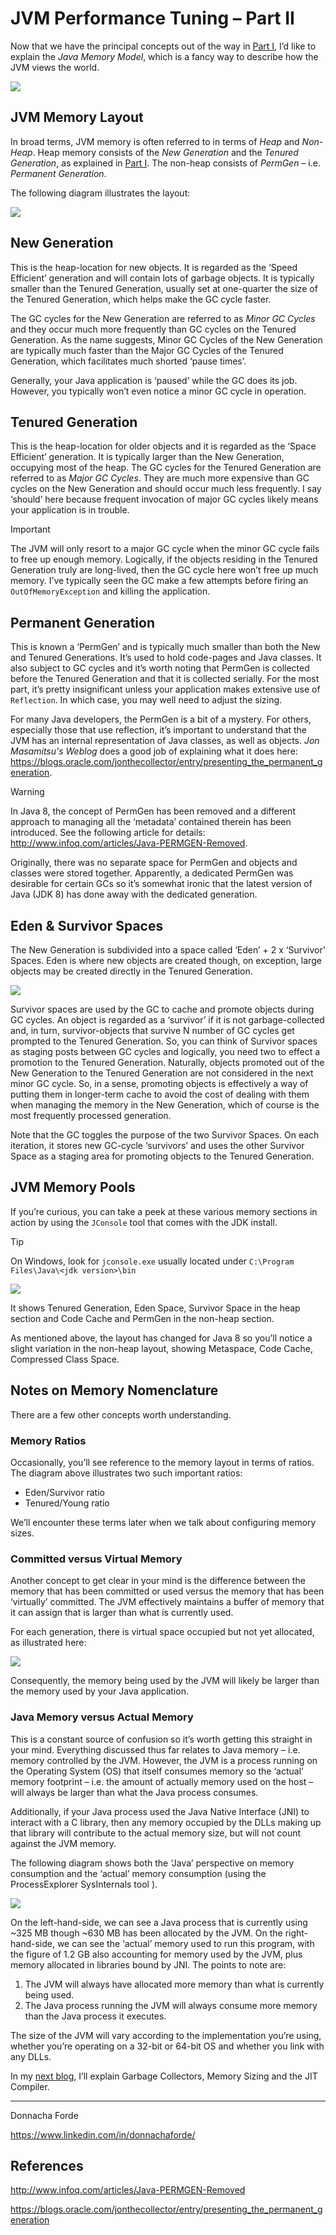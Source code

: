 # JVM Performance Tuning – Part II


Now that we have the principal concepts out of the way in [Part I](./java-performance-tuning-part-i-jvm-concepts.md), I’d like to explain the _Java Memory Model_, which is a fancy way to describe how the JVM views the world. 

![](./rcs/duke-learning-curve.png)


## JVM Memory Layout
In broad terms, JVM memory is often referred to in terms of _Heap_ and _Non-Heap_. Heap memory consists of the _New Generation_ and the _Tenured Generation_, as explained in [Part I](./java-performance-tuning-part-i-jvm-concepts.md). The non-heap consists of _PermGen_ – i.e. _Permanent Generation_.

The following diagram illustrates the layout: 

![](./rcs/java-memory-layout.png)


## New Generation
This is the heap-location for new objects. It is regarded as the ‘Speed Efficient’ generation and will contain lots of garbage objects. It is typically smaller than the Tenured Generation, usually set at one-quarter the size of the Tenured Generation, which helps make the GC cycle faster. 

The GC cycles for the New Generation are referred to as _Minor GC Cycles_ and they occur much more frequently than GC cycles on the Tenured Generation. As the name suggests, Minor GC Cycles of the New Generation are typically much faster than the Major GC Cycles of the Tenured Generation, which facilitates much shorted ‘pause times’. 

Generally, your Java application is ‘paused’ while the GC does its job. However, you typically won’t even notice a minor GC cycle in operation. 

## Tenured Generation
This is the heap-location for older objects and it is regarded as the ‘Space Efficient’ generation. It is typically larger than the New Generation, occupying most of the heap. 
The GC cycles for the Tenured Generation are referred to as _Major GC Cycles_. They are much more expensive than GC cycles on the New Generation and should occur much less frequently. I say ‘should’ here because frequent invocation of major GC cycles likely means your application is in trouble. 

> [!IMPORTANT]  
> The JVM will only resort to a major GC cycle when the minor GC cycle fails to free up enough memory. Logically, if the objects residing in the Tenured Generation truly are long-lived, then the GC cycle here won’t free up much memory. I’ve typically seen the GC make a few attempts before firing an `OutOfMemoryException` and killing the application. 

## Permanent Generation
This is known a ‘PermGen’ and is typically much smaller than both the New and Tenured Generations. It’s used to hold code-pages and Java classes. It also subject to GC cycles and it’s worth noting that PermGen is collected before the Tenured Generation and that it is collected serially. For the most part, it’s pretty insignificant unless your application makes extensive use of `Reflection`. In which case, you may well need to adjust the sizing. 

For many Java developers, the PermGen is a bit of a mystery. For others, especially those that use reflection, it’s important to understand that the JVM has an internal representation of Java classes, as well as objects. _Jon Masamitsu's Weblog_ does a good job of explaining what it does here: https://blogs.oracle.com/jonthecollector/entry/presenting_the_permanent_generation.


> [!WARNING] 
> In Java 8, the concept of PermGen has been removed and a different approach to managing all the ‘metadata’ contained therein has been introduced. See the following article for details: http://www.infoq.com/articles/Java-PERMGEN-Removed. 

Originally, there was no separate space for PermGen and objects and classes were stored together. Apparently, a dedicated PermGen was desirable for certain GCs so it’s somewhat ironic that the latest version of Java (JDK 8) has done away with the dedicated generation.


## Eden & Survivor Spaces
The New Generation is subdivided into a space called ‘Eden’ + 2 x ‘Survivor’ Spaces. Eden is where new objects are created though, on exception, large objects may be created directly in the Tenured Generation.  

![](./rcs/java-detailed-memory-layout.png)

Survivor spaces are used by the GC to cache and promote objects during GC cycles. An object is regarded as a ‘survivor’ if it is not garbage-collected and, in turn, survivor-objects that survive N number of GC cycles get prompted to the Tenured Generation. So, you can think of Survivor spaces as staging posts between GC cycles and logically, you need two to effect a promotion to the Tenured Generation. Naturally, objects promoted out of the New Generation to the Tenured Generation are not considered in the next minor GC cycle. So, in a sense, promoting objects is effectively a way of putting them in longer-term cache to avoid the cost of dealing with them when managing the memory in the New Generation, which of course is the most frequently processed generation. 

Note that the GC toggles the purpose of the two Survivor Spaces. On each iteration, it stores new GC-cycle ‘survivors’ and uses the other  Survivor Space as a staging area for promoting objects to the Tenured Generation.

## JVM Memory Pools
If you’re curious, you can take a peek at these various memory sections in action by using the `JConsole` tool that comes with the JDK install. 

> [!TIP]
> On Windows, look for `jconsole.exe` usually located under `C:\Program Files\Java\<jdk version>\bin`

![](./rcs/jvm-memory-pools.png)
 
It shows Tenured Generation, Eden Space, Survivor Space in the heap section and Code Cache and PermGen in the non-heap section.

As mentioned above, the layout has changed for Java 8 so you’ll notice a slight variation in the non-heap layout, showing Metaspace, Code Cache, Compressed Class Space.

## Notes on Memory Nomenclature
There are a few other concepts worth understanding.

### Memory Ratios
Occasionally, you’ll see reference to the memory layout in terms of ratios. The diagram above illustrates two such important ratios:
* Eden/Survivor ratio
* Tenured/Young ratio

We’ll encounter these terms later when we talk about configuring memory sizes. 

### Committed versus Virtual Memory
Another concept to get clear in your mind is the difference between the memory that has been committed or used versus the memory that has been ‘virtually’ committed. The JVM effectively maintains a buffer of memory that it can assign that is larger than what is currently used. 

For each generation, there is virtual space occupied but not yet allocated, as illustrated here: 

![](./rcs/jvm-virtual-spaces.png)

Consequently, the memory being used by the JVM will likely be larger than the memory used by your Java application.

### Java Memory versus Actual Memory
This is a constant source of confusion so it’s worth getting this straight in your mind. Everything discussed thus far relates to Java memory – i.e. memory controlled by the JVM. However, the JVM is a process running on the Operating System (OS) that itself consumes memory so the ‘actual’ memory footprint – i.e. the amount of actually memory used on the host – will always be larger than what the Java process consumes. 

Additionally, if your Java process used the Java Native Interface (JNI) to interact with a C library, then any memory occupied by the DLLs making up that library will contribute to the actual memory size, but will not count against the JVM memory. 

The following diagram shows both the ‘Java’ perspective on memory consumption and the ‘actual’ memory consumption (using the ProcessExplorer SysInternals tool ).  

![](./rcs/java-actual-memory-consumption.png)


On the left-hand-side, we can see a Java process that is currently using ~325 MB though ~630 MB has been allocated by the JVM. On the right-hand-side, we can see the ‘actual’ memory used to run this program, with the figure of 1.2 GB also accounting for memory used by the JVM, plus memory allocated in libraries bound by JNI. The points to note are:

1.	The JVM will always have allocated more memory than what is currently being used. 
2.	The Java process running the JVM will always consume more memory than the Java process it executes. 

The size of the JVM will vary according to the implementation you’re using, whether you’re operating on a 32-bit or 64-bit OS and whether you link with any DLLs. 

In my [next blog](./java-performance-tuning-part-iii-garbage-collectors.md), I’ll explain Garbage Collectors, Memory Sizing and the JIT Compiler.


---
Donnacha Forde

https://www.linkedin.com/in/donnachaforde/


## References
http://www.infoq.com/articles/Java-PERMGEN-Removed

https://blogs.oracle.com/jonthecollector/entry/presenting_the_permanent_generation
